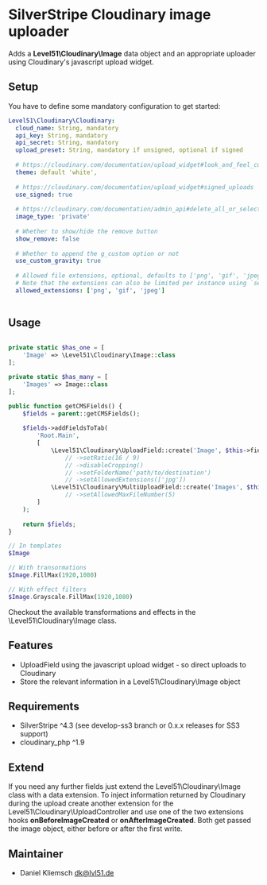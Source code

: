 # SilverStripe Cloudinary image uploader
Adds a **Level51\Cloudinary\Image** data object and an appropriate uploader using Cloudinary's javascript upload widget.

## Setup
You have to define some mandatory configuration to get started:

```yaml
Level51\Cloudinary\Cloudinary:
  cloud_name: String, mandatory
  api_key: String, mandatory
  api_secret: String, mandatory
  upload_preset: String, mandatory if unsigned, optional if signed
  
  # https://cloudinary.com/documentation/upload_widget#look_and_feel_customization
  theme: default 'white', 
  
  # https://cloudinary.com/documentation/upload_widget#signed_uploads
  use_signed: true
  
  # https://cloudinary.com/documentation/admin_api#delete_all_or_selected_resources
  image_type: 'private'
  
  # Whether to show/hide the remove button
  show_remove: false
  
  # Whether to append the g_custom option or not
  use_custom_gravity: true
  
  # Allowed file extensions, optional, defaults to ['png', 'gif', 'jpeg']
  # Note that the extensions can also be limited per instance using `setAllowedExtensions`
  allowed_extensions: ['png', 'gif', 'jpeg']
  
```

## Usage
```php

private static $has_one = [
    'Image' => \Level51\Cloudinary\Image::class
];

private static $has_many = [
    'Images' => Image::class
];

public function getCMSFields() {
	$fields = parent::getCMSFields();
	
	$fields->addFieldsToTab(
		'Root.Main',
		[
			\Level51\Cloudinary\UploadField::create('Image', $this->fieldLabel('Image')),
				// ->setRatio(16 / 9)
				// ->disableCropping()
				// ->setFolderName('path/to/destination')
				// ->setAllowedExtensions(['jpg'])
			\Level51\Cloudinary\MultiUploadField::create('Images', $this->fieldLabel('Images'))
				// ->setAllowedMaxFileNumber(5)
		]
	);
	
	return $fields;
}
```

```php
// In templates
$Image

// With transormations
$Image.FillMax(1920,1080)

// With effect filters
$Image.Grayscale.FillMax(1920,1080)
```

Checkout the available transformations and effects in the \Level51\Cloudinary\Image class.

## Features
- UploadField using the javascript upload widget - so direct uploads to Cloudinary
- Store the relevant information in a Level51\Cloudinary\Image object

## Requirements
- SilverStripe ^4.3 (see develop-ss3 branch or 0.x.x releases for SS3 support)
- cloudinary_php ^1.9

## Extend
If you need any further fields just extend the Level51\Cloudinary\Image class with a data extension. To inject information returned by Cloudinary during the upload create another extension for the Level51\Cloudinary\UploadController and use one of the two extensions hooks **onBeforeImageCreated** or **onAfterImageCreated**. Both get passed the image object, either before or after the first write.

## Maintainer
- Daniel Kliemsch <dk@lvl51.de>
